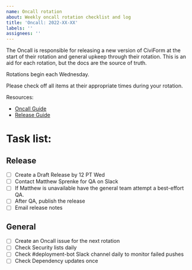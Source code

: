 ```yaml
---
name: Oncall rotation
about: Weekly oncall rotation checklist and log
title: 'Oncall: 2022-XX-XX'
labels: ''
assignees: ''
---
```


The Oncall is responsible for releasing a new version of CiviForm at the start of their rotation and general upkeep through their rotation. This is an aid for each rotation, but the docs are the source of truth.

Rotations begin each Wednesday.

Please check off all items at their appropriate times during your rotation.

Resources:

- [Oncall Guide](https://docs.civiform.us/governance-and-management/project-management/on-call-guide#on-call-responsibilities)
- [Release Guide](https://docs.civiform.us/contributor-guide/developer-guide/releasing)

# Task list:

## Release

- [ ] Create a Draft Release by 12 PT Wed
- [ ] Contact Matthew Sprenke for QA on Slack
- [ ] If Matthew is unavailable have the general team attempt a best-effort QA.
- [ ] After QA, publish the release
- [ ] Email release notes

## General

- [ ] Create an Oncall issue for the next rotation
- [ ] Check Security lists daily
- [ ] Check #deployment-bot Slack channel daily to monitor failed pushes
- [ ] Check Dependency updates once

